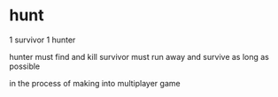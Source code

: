 # hunt

1 survivor
1 hunter

hunter must find and kill
survivor must run away and survive as long as possible

in the process of making into multiplayer game
 
